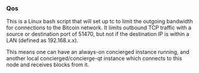 ### Qos ###

This is a Linux bash script that will set up tc to limit the outgoing bandwidth for connections to the Bitcoin network. It limits outbound TCP traffic with a source or destination port of 51470, but not if the destination IP is within a LAN (defined as 192.168.x.x).

This means one can have an always-on concierged instance running, and another local concierged/concierge-qt instance which connects to this node and receives blocks from it.
